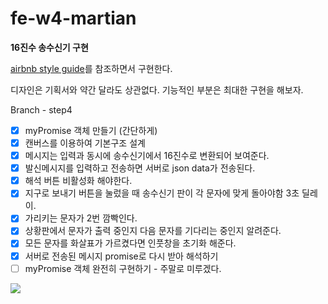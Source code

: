 # fe-w4-martian

**16진수 송수신기 구현**

[airbnb style guide](https://github.com/airbnb/javascript)를 참조하면서 구현한다.

디자인은 기획서와 약간 달라도 상관없다.
기능적인 부분은 최대한 구현을 해보자.

Branch - step4

- [x] myPromise 객체 만들기 (간단하게)
- [x] 캔버스를 이용하여 기본구조 설계
- [x] 메시지는 입력과 동시에 송수신기에서 16진수로 변환되어 보여준다.
- [x] 발신메시지를 입력하고 전송하면 서버로 json data가 전송된다.
- [x] 해석 버튼 비활성화 해야한다.
- [x] 지구로 보내기 버튼을 눌렀을 때 송수신기 판이 각 문자에 맞게 돌아야함 3초 딜레이.
- [x] 가리키는 문자가 2번 깜빡인다.
- [x] 상황판에서 문자가 출력 중인지 다음 문자를 기다리는 중인지 알려준다.
- [x] 모든 문자를 화살표가 가르켰다면 인풋창을 초기화 해준다.
- [x] 서버로 전송된 메시지 promise로 다시 받아 해석하기
- [ ] myPromise 객체 완전히 구현하기 - 주말로 미루겠다.

![](https://images.theconversation.com/files/96726/original/image-20150930-19533-1by0fu3.jpg?ixlib=rb-1.1.0&rect=0%2C0%2C2000%2C970&q=45&auto=format&w=1356&h=668&fit=crop)
